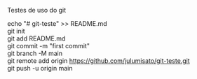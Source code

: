 Testes de uso do git

echo "# git-teste" >> README.md <br>
git init <br>
git add README.md <br>
git commit -m "first commit" <br>
git branch -M main <br>
git remote add origin https://github.com/julumisato/git-teste.git <br>
git push -u origin main <br>
